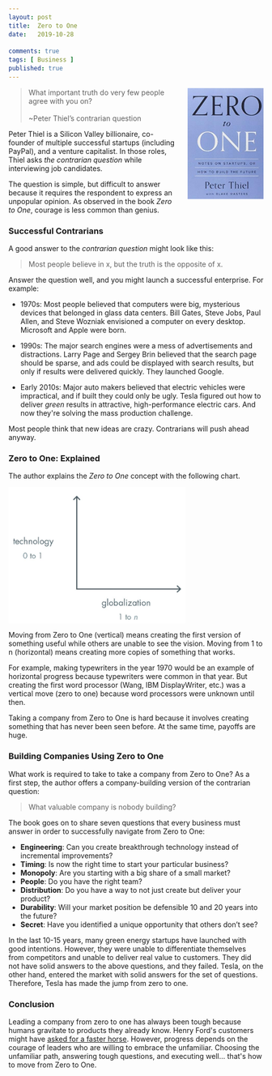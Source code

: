 ```yaml
---
layout: post
title:  Zero to One
date:   2019-10-28

comments: true
tags: [ Business ]
published: true
---
```

<img style="margin-left:20px" src="/images/zero_to_one_peter_thiel.jpg" width="150" align="right" alt="Zero to One by Peter Thiel" title="Zero to One by Peter Thiel" />

>What important truth do very few people agree with you on?
>&nbsp;<br/>&nbsp;<br/>
>~Peter Thiel’s contrarian question

Peter Thiel is a Silicon Valley billionaire, co-founder of multiple successful startups (including PayPal), and a venture capitalist. In those roles, Thiel asks _the contrarian question_ while interviewing job candidates. 

The question is simple, but difficult to answer because it requires the respondent to express an unpopular opinion. As observed in the book _Zero to One_, courage is less common than genius.

<!--more-->

### Successful Contrarians

A good answer to the _contrarian question_ might look like this:

>Most people believe in x, but the truth is the opposite of x.

Answer the question well, and you might launch a  successful enterprise. For example:

* 1970s: Most people believed that computers were big, mysterious devices that belonged in glass data centers. Bill Gates, Steve Jobs, Paul Allen, and Steve Wozniak envisioned a computer on every desktop. Microsoft and Apple were born.

* 1990s: The major search engines were a mess of advertisements and distractions. Larry Page and Sergey Brin believed that the search page should be sparse, and ads could be displayed with search results, but only if results were delivered quickly. They launched Google.

* Early 2010s: Major auto makers believed that electric vehicles were impractical, and if built they could only be ugly. Tesla figured out how to deliver _green_ results in attractive, high-performance electric cars. And now they're solving the mass production challenge.

Most people think that new ideas are crazy. Contrarians will push ahead anyway.

### Zero to One: Explained

The author explains the _Zero to One_ concept with the following chart.

<img src="/images/zero_to_one.png" width="350" align="center" alt="Zero to One chart" title="Zero to One chart" />

Moving from Zero to One (vertical) means creating the first version of something useful while others are unable to see the vision. Moving from 1 to n (horizontal) means creating more copies of something that works.

For example, making typewriters in the year 1970 would be an example of horizontal progress because typewriters were common in that year. But creating the first word processor (Wang, IBM DisplayWriter, etc.) was a vertical move (zero to one) because word processors were unknown until then.

Taking a company from Zero to One is hard because it involves creating something that has never been seen before. At the same time, payoffs are huge.

### Building Companies Using Zero to One

What work is required to take to take a company from Zero to One? As a first step, the author offers a company-building version of the contrarian question:

>What valuable company is nobody building? 

The book goes on to share seven questions that every business must answer in order to successfully navigate from Zero to One:

* <b>Engineering</b>: 
Can you create breakthrough technology instead of incremental improvements? 
* <b>Timing</b>: 
Is now the right time to start your particular business? 
* <b>Monopoly</b>: 
Are you starting with a big share of a small market? 
* <b>People</b>: 
Do you have the right team? 
* <b>Distribution</b>: 
Do you have a way to not just create but deliver your product? 
* <b>Durability</b>: 
Will your market position be defensible 10 and 20 years into the future? 
* <b>Secret</b>: 
Have you identified a unique opportunity that others don’t see?

In the last 10-15 years, many green energy startups have launched with good intentions. However, they were unable to differentiate themselves from competitors and unable to deliver real value to customers. They did not have solid answers to the above questions, and they failed. Tesla, on the other hand, entered the market with solid answers for the set of questions. Therefore, Tesla has made the jump from zero to one.

### Conclusion

Leading a company from zero to one has always been tough because humans gravitate to products they already know. Henry Ford's customers might have [asked for a faster horse](/blog/2014/01/15/henry-ford-faster-horse/). However, progress depends on the courage of leaders who are willing to embrace the unfamiliar. Choosing the unfamiliar path, answering tough questions, and executing well... that's how to move from Zero to One.
